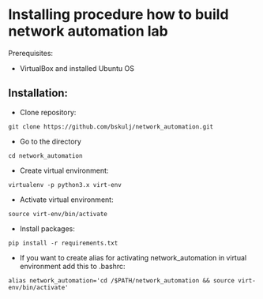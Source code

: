 # Installing procedure how to build network automation lab

Prerequisites:

* VirtualBox and installed Ubuntu OS 

## Installation: 

* Clone repository:

`git clone https://github.com/bskulj/network_automation.git`

* Go to the directory

`cd network_automation`

* Create virtual environment:

`virtualenv -p python3.x virt-env`

* Activate virtual environment:

`source virt-env/bin/activate`

* Install packages:

`pip install -r requirements.txt`

* If you want to create alias for activating network_automation in virtual environment add this to .bashrc: 

`alias network_automation='cd /$PATH/network_automation && source virt-env/bin/activate'`




